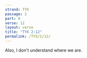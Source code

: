 ```yaml
---
strand: TYX
passage: 2
part: 0
verse: 12
layout: verse
title: "TYX 2:12"
permalink: /TYX/2/12/
---
```

Also, I don't understand where we are.
